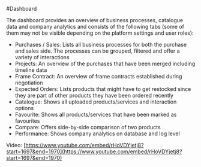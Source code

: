 #Dashboard

The dashboard provides an overview of business processes, catalogue data and company analytics and consists of the following tabs (some of them may not be visible depending on the platform settings and user roles):

- Purchases / Sales: Lists all business processes for both the purchase and sales side. The processes can be grouped, filtered and offer a variety of interactions
- Projects: An overview of the purchases that have been merged including timeline data
- Frame Contract: An overview of frame contracts established during negotiation
- Expected Orders: Lists products that might have to get restocked since they are part of other products they have been ordered recently
- Catalogue: Shows all uploaded products/services and interaction options
- Favourite: Shows all products/services that have been marked as favourites
- Compare: Offers side-by-side comparison of two products
- Performance: Shows company analytics on database and log level

Video: [https://www.youtube.com/embed/rHoVDYjetj8?start=1697&end=1970](https://www.youtube.com/embed/rHoVDYjetj8?start=1697&end=1970)